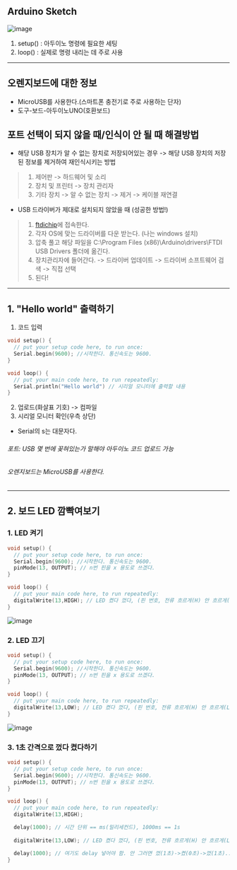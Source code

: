 ## Arduino Sketch
![image](https://user-images.githubusercontent.com/78032658/113332163-c87eeb00-935b-11eb-8534-4d0c5c8e86c1.png)
1. setup()
: 아두이노 명령에 필요한 세팅
3. loop()
: 실제로 명령 내리는 데 주로 사용

<hr/>

## 오렌지보드에 대한 정보
* MicroUSB를 사용한다.(스마트폰 충전기로 주로 사용하는 단자)
* 도구-보드-아두이노UNO(호환보드)

## 포트 선택이 되지 않을 때/인식이 안 될 때 해결방법
* 해당 USB 장치가 알 수 없는 장치로 저장되어있는 경우 -> 해당 USB 장치의 저장된 정보를 제거하여 재인식시키는 방법
>1. 제어판 -> 하드웨어 및 소리
>2. 장치 및 프린터 -> 장치 관리자
>3. 기타 장치 -> 알 수 없는 장치 -> 제거 -> 케이블 재연결
* USB 드라이버가 제대로 설치되지 않았을 때 (성공한 방법!)
>1. [ftdichip](https://ftdichip.com/drivers/vcp-drivers/, "드라이버 다운로드")에 접속한다.
>2. 각자 OS에 맞는 드라이버를 다운 받는다. (나는 windows 설치)
>3. 압축 풀고 해당 파일을 C:\Program Files (x86)\Arduino\drivers\FTDI USB Drivers 폴더에 옮긴다.
>4. 장치관리자에 들어간다. -> 드라이버 업데이트 -> 드라이버 소프트웨어 검색 -> 직접 선택
>5. 된다!
  
<hr/>

## 1. "Hello world" 출력하기
1. 코드 입력

```c
void setup() {
  // put your setup code here, to run once:
  Serial.begin(9600); //시작한다. 통신속도는 9600.
}

void loop() {
  // put your main code here, to run repeatedly:
  Serial.println("Hello world") // 시리얼 모니터에 출력할 내용
}
```
2. 업로드(화살표 기호) -> 컴파일
3. 시리얼 모니터 확인(우측 상단)


- Serial의 s는 대문자다.


###### 포트: USB 몇 번에 꽂혀있는가 말해야 아두이노 코드 업로드 가능  
###### 오렌지보드는 MicroUSB를 사용한다.

<hr/>

## 2. 보드 LED 깜빡여보기
### 1. LED 켜기
```c
void setup() {
  // put your setup code here, to run once:
  Serial.begin(9600); //시작한다. 통신속도는 9600.
  pinMode(13, OUTPUT); // n번 핀을 x 용도로 쓰겠다.
}

void loop() {
  // put your main code here, to run repeatedly:
  digitalWrite(13,HIGH); // LED 켰다 껐다, (핀 번호, 전류 흐르게(H) 안 흐르게(L))
}
```
![image](https://user-images.githubusercontent.com/78032658/113338498-28798f80-9364-11eb-97ae-dfef25d9c89f.png)

### 2. LED 끄기
```c
void setup() {
  // put your setup code here, to run once:
  Serial.begin(9600); //시작한다. 통신속도는 9600.
  pinMode(13, OUTPUT); // n번 핀을 x 용도로 쓰겠다.
}

void loop() {
  // put your main code here, to run repeatedly:
  digitalWrite(13,LOW); // LED 켰다 껐다, (핀 번호, 전류 흐르게(H) 안 흐르게(L))
}
```
![image](https://user-images.githubusercontent.com/78032658/113338567-3fb87d00-9364-11eb-98d6-73058eb54f07.png)

### 3. 1초 간격으로 껐다 켰다하기
```c
void setup() {
  // put your setup code here, to run once:
  Serial.begin(9600); //시작한다. 통신속도는 9600.
  pinMode(13, OUTPUT); // n번 핀을 x 용도로 쓰겠다.
}

void loop() {
  // put your main code here, to run repeatedly:
  digitalWrite(13,HIGH);

  delay(1000); // 시간 단위 == ms(밀리세컨드), 1000ms == 1s
  
  digitalWrite(13,LOW); // LED 켰다 껐다, (핀 번호, 전류 흐르게(H) 안 흐르게(L))

  delay(1000); // 여기도 delay 넣어야 함. 안 그러면 껐(1초)->켰(0초)->껐(1초)... 라서 계속 꺼져 있음
}
```
